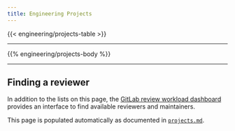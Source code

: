 ```yaml
---
title: Engineering Projects
---
```


{{< engineering/projects-table >}}

---

{{% engineering/projects-body %}}

---

## Finding a reviewer

In addition to the lists on this page, the [GitLab review workload dashboard](https://gitlab-org.gitlab.io/gitlab-roulette/) provides an interface to find available reviewers and maintainers.

This page is populated automatically as documented in [`projects.md`](https://gitlab.com/gitlab-com/www-gitlab-com/-/blob/master/doc/projects.md).
